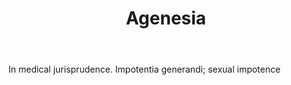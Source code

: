 ---
title: Agenesia
permalink: "/definitions/agenesia.html"
body: In medical jurisprudence. Impotentia generandi; sexual impotence
published_at: '2018-07-07'
layout: post
---